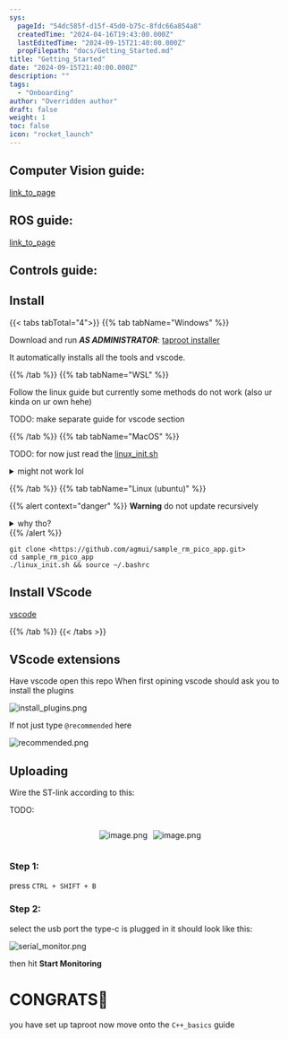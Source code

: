 ```yaml
---
sys:
  pageId: "54dc585f-d15f-45d0-b75c-8fdc66a854a8"
  createdTime: "2024-04-16T19:43:00.000Z"
  lastEditedTime: "2024-09-15T21:40:00.000Z"
  propFilepath: "docs/Getting_Started.md"
title: "Getting_Started"
date: "2024-09-15T21:40:00.000Z"
description: ""
tags:
  - "Onboarding"
author: "Overridden author"
draft: false
weight: 1
toc: false
icon: "rocket_launch"
---
```


## Computer Vision guide:

[link_to_page](86d45bc0-388b-4d26-8848-44f255f73d0e)

## ROS guide:

[link_to_page](3c76c1de-ec8f-46d6-8b0a-294005edc2d5)

## Controls guide:

## Install

{{< tabs tabTotal="4">}}
{{% tab tabName="Windows" %}}

Download and run _**AS ADMINISTRATOR**_: [taproot installer](https://github.com/Thornbots/TeachingFreshies/releases/tag/1.0)

It automatically installs all the tools and vscode.

{{% /tab %}}
{{% tab tabName="WSL" %}}

Follow the linux guide but currently some methods do not work (also ur kinda on ur own hehe)

TODO: make separate guide for vscode section

{{% /tab %}}
{{% tab tabName="MacOS" %}}

TODO: for now just read the [linux_init.sh](https://github.com/agmui/sample_rm_pico_app/blob/main/linux_init.sh)

<details>
<summary>might not work lol</summary>

`brew install libusb pkg-config`

Next install: [vscode](https://code.visualstudio.com/Download)

</details>

{{% /tab %}}
{{% tab tabName="Linux (ubuntu)" %}}

{{% alert context="danger" %}}
**Warning** do not update recursively
<details>
<summary>why tho?</summary>
There are some submodules that may go on for a while (like tinyusb) and I highly
recommend you don't need to get them.
If you want to see what submodules I update just look in `linux_init.sh`
</details>
{{% /alert %}}

```shell
git clone <https://github.com/agmui/sample_rm_pico_app.git>
cd sample_rm_pico_app
./linux_init.sh && source ~/.bashrc
```

## Install VScode

[vscode](https://code.visualstudio.com/Download)

{{% /tab %}}
{{< /tabs >}}

## VScode extensions

Have vscode open this repo
When first opining vscode should ask you to install the plugins

![install_plugins.png](https://prod-files-secure.s3.us-west-2.amazonaws.com/d518164a-d88e-44d1-a4ee-3adb3bd8bce0/89bd30f0-1825-4e77-867b-0a41ce370880/install_plugins.png?X-Amz-Algorithm=AWS4-HMAC-SHA256&X-Amz-Content-Sha256=UNSIGNED-PAYLOAD&X-Amz-Credential=ASIAZI2LB466ZOE2KSFX%2F20250215%2Fus-west-2%2Fs3%2Faws4_request&X-Amz-Date=20250215T060929Z&X-Amz-Expires=3600&X-Amz-Security-Token=IQoJb3JpZ2luX2VjEBYaCXVzLXdlc3QtMiJIMEYCIQCWJQ50LPLNFpH%2FiYABei6iU2kNbBNdJX13s6c91aAKIwIhALjhAWujK9rzYnTtV772s8K4L8HI%2Blah6MiCfke%2FFFJMKv8DCD8QABoMNjM3NDIzMTgzODA1IgxigIAxNHj8x3Wy5BUq3AMagIptyK6vk%2FmRDInEP4TLe4%2BPD9WkD5BcVmBxdiSftbya84y6NZQE8uSHfGwfFup%2FTgT5Pifvb9PQ2UFFE%2FSSVgtqLcvqk8rS3%2FpEzF4Md4u4qU2k01yLel%2FhXxAaVT7hv5fkDgkxMNz%2FtDPIwxW3YA6b5QAzlHYoscG0BYylUsgwWK19S69G7MMdGwpfjDlBU%2FW9ZkCSGYcmUhUrVaX59lT%2FNWbI%2Bby%2BejS5Aa6V4QRjfKdcUJ8Lfr3Q64Kuq8FWAYLyQq2bQWbjEzIZ%2FKE5lTnC4qtLpp9C5YgrKbzoRj8t4dg8ZW%2FqBSMDD0nZx1tpwDPfV5D06FxeYQpjgsOpQCYKH4MQRVcovZpOQP7DOgOYvvEL6Sx%2B4wlzMHaZ0yQupxLGlIB29zDSwY7dfuID4ozzuGlgs5WgC5gPFFMcveFFdmE9B4pNPt8z2TFnIQWulQLBXoqgA0DSZ0iHAt845IqsfmO%2F6xvlKTahPOoNhWWyEMCkthfmeuouU6qNnQKk5qAl4cEbbko3OqEbiUN06sEbj54EcD%2B09tDALmowr0HZSZIqBK6O%2FOTwiaNyEa7eqL2CCukixNgvPhQpznQOJlb4KHPPf48HI9iNlWKrN9jW%2Bi0Ca2%2FEk%2B66jTC%2FzMC9BjqkAfi%2FCn2ZZzSIzQDnEs%2B5g2jqLuQ%2FifINFQlgJd%2B4clMFQVDg%2FN2IOt9X1xploCtPy4mmrGyKKNqTF40WHXPCwlBLaw6HkDziur%2BJKGUlw%2BZBw%2BXDCaVVsygGNUVg9SnU5UUDfptu%2BTrv7kiJSNGYNYmvdZd5tgbEYMzVjQi5AWNQQ4qxqJ5MZVncXzvCDmoye2nHMFUYGCgfucUoD7dmGEVqSwri&X-Amz-Signature=b1743f4a8d0cae84ba2163a4deddf4f0322ae6ee27f132c1ea45c7135a28515d&X-Amz-SignedHeaders=host&x-id=GetObject)

If not just type `@recommended` here  

![recommended.png](https://prod-files-secure.s3.us-west-2.amazonaws.com/d518164a-d88e-44d1-a4ee-3adb3bd8bce0/61e661e9-5d85-4dfc-be0d-8d2097a5e793/recommended.png?X-Amz-Algorithm=AWS4-HMAC-SHA256&X-Amz-Content-Sha256=UNSIGNED-PAYLOAD&X-Amz-Credential=ASIAZI2LB466ZOE2KSFX%2F20250215%2Fus-west-2%2Fs3%2Faws4_request&X-Amz-Date=20250215T060929Z&X-Amz-Expires=3600&X-Amz-Security-Token=IQoJb3JpZ2luX2VjEBYaCXVzLXdlc3QtMiJIMEYCIQCWJQ50LPLNFpH%2FiYABei6iU2kNbBNdJX13s6c91aAKIwIhALjhAWujK9rzYnTtV772s8K4L8HI%2Blah6MiCfke%2FFFJMKv8DCD8QABoMNjM3NDIzMTgzODA1IgxigIAxNHj8x3Wy5BUq3AMagIptyK6vk%2FmRDInEP4TLe4%2BPD9WkD5BcVmBxdiSftbya84y6NZQE8uSHfGwfFup%2FTgT5Pifvb9PQ2UFFE%2FSSVgtqLcvqk8rS3%2FpEzF4Md4u4qU2k01yLel%2FhXxAaVT7hv5fkDgkxMNz%2FtDPIwxW3YA6b5QAzlHYoscG0BYylUsgwWK19S69G7MMdGwpfjDlBU%2FW9ZkCSGYcmUhUrVaX59lT%2FNWbI%2Bby%2BejS5Aa6V4QRjfKdcUJ8Lfr3Q64Kuq8FWAYLyQq2bQWbjEzIZ%2FKE5lTnC4qtLpp9C5YgrKbzoRj8t4dg8ZW%2FqBSMDD0nZx1tpwDPfV5D06FxeYQpjgsOpQCYKH4MQRVcovZpOQP7DOgOYvvEL6Sx%2B4wlzMHaZ0yQupxLGlIB29zDSwY7dfuID4ozzuGlgs5WgC5gPFFMcveFFdmE9B4pNPt8z2TFnIQWulQLBXoqgA0DSZ0iHAt845IqsfmO%2F6xvlKTahPOoNhWWyEMCkthfmeuouU6qNnQKk5qAl4cEbbko3OqEbiUN06sEbj54EcD%2B09tDALmowr0HZSZIqBK6O%2FOTwiaNyEa7eqL2CCukixNgvPhQpznQOJlb4KHPPf48HI9iNlWKrN9jW%2Bi0Ca2%2FEk%2B66jTC%2FzMC9BjqkAfi%2FCn2ZZzSIzQDnEs%2B5g2jqLuQ%2FifINFQlgJd%2B4clMFQVDg%2FN2IOt9X1xploCtPy4mmrGyKKNqTF40WHXPCwlBLaw6HkDziur%2BJKGUlw%2BZBw%2BXDCaVVsygGNUVg9SnU5UUDfptu%2BTrv7kiJSNGYNYmvdZd5tgbEYMzVjQi5AWNQQ4qxqJ5MZVncXzvCDmoye2nHMFUYGCgfucUoD7dmGEVqSwri&X-Amz-Signature=d97bb68c2484957c7f618641623a9344af92f5be1d180641833826cbb30f1cd2&X-Amz-SignedHeaders=host&x-id=GetObject)

## Uploading

Wire the ST-link according to this:

TODO:

<div style="display: flex;flex-direction: row; column-gap:10px; max-width: 630px;justify-content: center;">
<div>

![image.png](https://prod-files-secure.s3.us-west-2.amazonaws.com/d518164a-d88e-44d1-a4ee-3adb3bd8bce0/210ecb78-1116-4d7b-b9b7-2292f66fa2c2/image.png?X-Amz-Algorithm=AWS4-HMAC-SHA256&X-Amz-Content-Sha256=UNSIGNED-PAYLOAD&X-Amz-Credential=ASIAZI2LB4666REJ5VGH%2F20250215%2Fus-west-2%2Fs3%2Faws4_request&X-Amz-Date=20250215T060931Z&X-Amz-Expires=3600&X-Amz-Security-Token=IQoJb3JpZ2luX2VjEBYaCXVzLXdlc3QtMiJHMEUCIAuBzna%2FDe8T7%2BkrRggY3g%2FKVFliMLRNjKs%2FddXLeCnhAiEA%2F6%2BnoMj7nF1NrSLOQ%2BqRc4Jit6r6WRQVNVmLcLcGcJgq%2FwMIPxAAGgw2Mzc0MjMxODM4MDUiDDPqZtiTHgbd%2F9Ut7yrcA1MQJVckpkp8tDDIbpZtzRO7pjybdYpxGIMAN7bA9mx5i2MygByH78XKL1I5SXybMHHG3R9LKwmDeOFQl2sHyQhQbbIdScMl4oBoApDRTCBfqhkKZWCeGrFDwHvdv%2FJqhKQAY2%2F7zgkWt%2FVIymjf1Z5KNU1M2M%2Bp9mjdNg6DA91%2BW7ubBbrC2KDx1kHoMJ4N11vB7x9%2B%2BSRxEXmUSBed30lnZWzdWom5DfBhgrVmzM3uji6%2FC2X%2Bo1nbF0nF7e1MlkDlxvqbjlek1L7%2Fj6x3EdKZEE7RpqZw3P726fC%2FcjtaMyW%2FLKq3BNYKgLrSV7UoOjPMtL%2FIyY7OMyhZhXBkZpK38OZN8RaR9SrX6%2BcatmOap%2BG3OIQByIsBqqiGHZmugnembZSxbdWT3xU1RlTZtl0R8I5N4jZJq4hgdhmyxNqOI%2BjbLYg%2FevEQWvrurj0wU5FKuWogA0eEPsO2pyAQjllTIsaYQsMHIMnmDj2wRPA4%2B%2Bg7S%2BVJsT%2FkvHPCMRBClGFO9VcVAbV4sz1TOGNLbz7Lr3LjWT%2B6SCSlPuC3cN171jk%2FSYbEJCSXDuRhvdNsyf8mi3OC5Jlq8s0BauJGjzEnYsTNNgzg%2Fj0%2F%2FGi3JWhnaEWxgG1Z5h2JfrpUMMjMwL0GOqUBYJbl%2BEO2rFUbv0ExDLcXXwAbTw6aBPmVn%2BktkbiztKtqKPIuIuIfRQ6aVggm1LpbBUeXIQ6L5d5MQY76001UbiylBUHhN5ha%2BVaIo7p%2FXM2vmbk0JiWGBxqMpAsuQcL6gKkBhuURcYbKf%2FgPi2tkLeNvu36ayuktUcdLsED9FDl7HN0gXlNQc5gh%2F5fhNlXvHmwlfZb2EfYjKv%2Fce%2FkUYPN9PfMz&X-Amz-Signature=733ac15e6e8b2abda3dca346a7bb70d5d9cef4e4298e1d1f4ff1e0d999182c80&X-Amz-SignedHeaders=host&x-id=GetObject)

</div>
<div>

![image.png](https://prod-files-secure.s3.us-west-2.amazonaws.com/d518164a-d88e-44d1-a4ee-3adb3bd8bce0/33a0fd0f-8ca6-4a86-8e09-26e95ded1fff/image.png?X-Amz-Algorithm=AWS4-HMAC-SHA256&X-Amz-Content-Sha256=UNSIGNED-PAYLOAD&X-Amz-Credential=ASIAZI2LB4662MHRW3SW%2F20250215%2Fus-west-2%2Fs3%2Faws4_request&X-Amz-Date=20250215T060931Z&X-Amz-Expires=3600&X-Amz-Security-Token=IQoJb3JpZ2luX2VjEBYaCXVzLXdlc3QtMiJGMEQCIE58QO%2BabLLZ8YJtYNC610VmypqdLjZ6HxtfiEs2fG38AiBgXLIZu%2BIi1mPnAUVYEfcVP4LlXBhXz16EaqPx6RJPFir%2FAwg%2FEAAaDDYzNzQyMzE4MzgwNSIMh16IfCeJD8UciPqPKtwDiDhiW75NF0M%2BYQGYQaxtI3ssSXmYGcEZop3orHaJKTlftEsjLVMckEqLrWAerZEE7Dzts3RTcFQQnVsKtAHm1101tfJRLeUiFS78xa77FB%2FK%2BXGLl03KqfcBKsIKjU8b49%2BZVM5iv5Zc0yP7LCS7WYqYDp63RHJgVBPO69S8oswkrroogSgopbmBSMZ9qMV6lK%2B5C9WX20CJNVtStTTkA5yqh8nopizBmtw7Q%2Bj5Q9NGX6BcwxrwuwHIfNoz%2BSaDfLDokKV9Mr69R8VmRURzlacUWJxE2k5MHlEkud33QUg0ZiTB0XyWskUzdy53HpO5XjV6hId%2BwVeYfjxp54wRYiTw30XfyqVxfrgs4c68PlvwcGfWA%2B09FVV%2FrFaF1aBZ8aZXLkX%2Fovtqczj6eREv%2FEdApyDa7BWi%2F%2BJnVB2gHNTTvzDFu3ACV59vIyLEFLtxfqjsRWyrSc1TWNzm8h5Dve3MHXe9sGUFqgTfqwebrT%2Brz6cJa8oEHeY1YW21Ezdhynod4Ko5vXUibcwCLhfnO81LDT%2Bwmg5cBPp2Cd2%2FbNTe4XXdXH6FNpWcsAnC9ZfUS3i1z%2Ffv2s%2BurPscJkMMZpqH50ROAxT%2FvlYVjir3hsGmihuavvsyHPWkYrAw5szAvQY6pgG9uTIqTF8Nb3e6%2FMNoUiro95zzf3KrViPRMsi1vBJvJFPbcp8i3rrsbCW7WTfEBsN6Ms3nnHONGqRzNGosMw5rHyNBlUsDe2Jn2b1BbFvIqL4lCopMSF7cKRlZ3lACC3mg8bwB8eL6k78gkC2wyl0%2FVPHAsxIKwxhL6EOA24hczK5TBIt0hLEndudnbntuM8lQIgOVqOiOtEXYj6YdkOPGOQZksphL&X-Amz-Signature=9003558a318ac23e350b18d412fc6522beb4524c3829afee38f4cc68a9eacfd8&X-Amz-SignedHeaders=host&x-id=GetObject)

</div>
</div>

### Step 1:

press `CTRL + SHIFT + B`

### Step 2:

select the usb port the type-c is plugged in it should look like this:

![serial_monitor.png](https://prod-files-secure.s3.us-west-2.amazonaws.com/d518164a-d88e-44d1-a4ee-3adb3bd8bce0/f03f4774-05d4-4393-b6a0-d5efb6d315ab/serial_monitor.png?X-Amz-Algorithm=AWS4-HMAC-SHA256&X-Amz-Content-Sha256=UNSIGNED-PAYLOAD&X-Amz-Credential=ASIAZI2LB466ZOE2KSFX%2F20250215%2Fus-west-2%2Fs3%2Faws4_request&X-Amz-Date=20250215T060929Z&X-Amz-Expires=3600&X-Amz-Security-Token=IQoJb3JpZ2luX2VjEBYaCXVzLXdlc3QtMiJIMEYCIQCWJQ50LPLNFpH%2FiYABei6iU2kNbBNdJX13s6c91aAKIwIhALjhAWujK9rzYnTtV772s8K4L8HI%2Blah6MiCfke%2FFFJMKv8DCD8QABoMNjM3NDIzMTgzODA1IgxigIAxNHj8x3Wy5BUq3AMagIptyK6vk%2FmRDInEP4TLe4%2BPD9WkD5BcVmBxdiSftbya84y6NZQE8uSHfGwfFup%2FTgT5Pifvb9PQ2UFFE%2FSSVgtqLcvqk8rS3%2FpEzF4Md4u4qU2k01yLel%2FhXxAaVT7hv5fkDgkxMNz%2FtDPIwxW3YA6b5QAzlHYoscG0BYylUsgwWK19S69G7MMdGwpfjDlBU%2FW9ZkCSGYcmUhUrVaX59lT%2FNWbI%2Bby%2BejS5Aa6V4QRjfKdcUJ8Lfr3Q64Kuq8FWAYLyQq2bQWbjEzIZ%2FKE5lTnC4qtLpp9C5YgrKbzoRj8t4dg8ZW%2FqBSMDD0nZx1tpwDPfV5D06FxeYQpjgsOpQCYKH4MQRVcovZpOQP7DOgOYvvEL6Sx%2B4wlzMHaZ0yQupxLGlIB29zDSwY7dfuID4ozzuGlgs5WgC5gPFFMcveFFdmE9B4pNPt8z2TFnIQWulQLBXoqgA0DSZ0iHAt845IqsfmO%2F6xvlKTahPOoNhWWyEMCkthfmeuouU6qNnQKk5qAl4cEbbko3OqEbiUN06sEbj54EcD%2B09tDALmowr0HZSZIqBK6O%2FOTwiaNyEa7eqL2CCukixNgvPhQpznQOJlb4KHPPf48HI9iNlWKrN9jW%2Bi0Ca2%2FEk%2B66jTC%2FzMC9BjqkAfi%2FCn2ZZzSIzQDnEs%2B5g2jqLuQ%2FifINFQlgJd%2B4clMFQVDg%2FN2IOt9X1xploCtPy4mmrGyKKNqTF40WHXPCwlBLaw6HkDziur%2BJKGUlw%2BZBw%2BXDCaVVsygGNUVg9SnU5UUDfptu%2BTrv7kiJSNGYNYmvdZd5tgbEYMzVjQi5AWNQQ4qxqJ5MZVncXzvCDmoye2nHMFUYGCgfucUoD7dmGEVqSwri&X-Amz-Signature=301067babed7c51749c3164b5f1353908c000d466256e0ff2e5418b8f4c93a89&X-Amz-SignedHeaders=host&x-id=GetObject)

then hit **Start Monitoring**

# CONGRATS🎉

you have set up taproot now move onto the `C++_basics` guide
